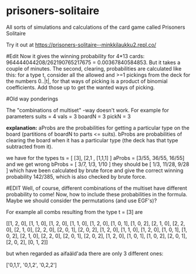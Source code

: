 # prisoners-solitaire
All sorts of simulations and calculations of the card game called Prisoners Solitaire

Try it out at https://prisoners-solitaire--minkkilaukku2.repl.co/


#Edit
Now it gives the winning probability for 4*13 cards: 964444044208/262190765217675 = 0.00367840584853. But it takes a couple of minutes. The second, clearing, probabilities are calculated like this: for a type t, consider all the allowed and >=1 pickings from the deck for the numbers 0..|t|, for that ways of picking is a product of binomial coefficients. Add those up to get the wanted ways of picking.



#Old way ponderings

The "combinations of multiset" -way doesn't work.
For example for parameters
    suits = 4
    vals = 3
    boardN = 3
    pickN = 3

**explanation:**
aProbs are the probabilities for getting a particular type on the board (partitions of boardN to parts <= suits).
bProbs are probabilities of clearing the board when it has a particular type (the deck has that type subtracted from it).

we have for the types
    ts = [ [3], [2,1 , [1,1,1] ]
    aProbs = [3/55, 36/55, 16/55]
and we get wrong
    bProbs = [ 3/7, 1/3, 1/10 ]
they should be
    [ 1/3, 11/28, 9/28 ]
which have been calculated by brute force and give the correct winning probability 142/385, which is also checked by brute force.



#EDIT
Well, of course, different combinations of the multiset have different probability to come! Now, how to include these probabilities in the formula. Maybe we should consider the permutations (and use EGF's)?

For example all combs resulting from the type t = [3] are

[[1, 2, 0], [1, 1, 0], [1, 2, 0], [1, 1, 0], [1, 2, 0], [1, 0, 1], [1, 0, 2], [2, 1, 0], [2, 2, 0], [2, 1, 0], [2, 2, 0], [2, 0, 1], [2, 0, 2], [1, 2, 0], [1, 1, 0], [1, 2, 0], [1, 0, 1], [1, 0, 2], [2, 1, 0], [2, 2, 0], [2, 0, 1], [2, 0, 2], [1, 2, 0], [1, 0, 1], [1, 0, 2], [2, 0, 1], [2, 0, 2], [0, 1, 2]]

but when regarded as aifaäld'ada there are only 3 different ones:

['0,1,1', '0,1,2', '0,2,2']




